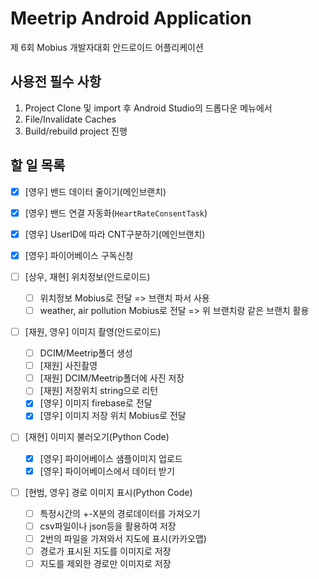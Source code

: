 # Meetrip Android Application
 
제 6회 Mobius 개발자대회 안드로이드 어플리케이션
## 사용전 필수 사항
1. Project Clone 및 import 후 Android Studio의 드롭다운 메뉴에서  
1. File/Invalidate Caches   
1. Build/rebuild project 진행


## 할 일 목록

- [x]  [영우] 밴드 데이터 줄이기(메인브랜치)
- [x]  [영우] 밴드 연결 자동화(`HeartRateConsentTask`)
- [x]  [영우] UserID에 따라 CNT구분하기(메인브랜치)
- [x]  [영우] 파이어베이스 구독신청

- [ ]  [상우, 재현] 위치정보(안드로이드)
    - [ ]  위치정보 Mobius로 전달 => 브랜치 파서 사용
    - [ ]  weather, air pollution Mobius로 전달 => 위 브랜치랑 같은 브랜치 활용

- [ ]  [재원, 영우] 이미지 촬영(안드로이드)
    - [ ]  DCIM/Meetrip폴더 생성
    - [ ]  [재원] 사진촬영
    - [ ]  [재원] DCIM/Meetrip폴더에 사진 저장
    - [ ]  [재원] 저장위치 string으로 리턴
    - [x]  [영우] 이미지 firebase로 전달
    - [x]  [영우] 이미지 저장 위치 Mobius로 전달

- [ ]  [재현] 이미지 불러오기(Python Code)
    - [x]  [영우] 파이어베이스 샘플이미지 업로드
    - [x]  [영우] 파이어베이스에서 데이터 받기

- [ ]  [현범, 영우] 경로 이미지 표시(Python Code)
    - [ ]  특정시간의 +-X분의 경로데이터를 가져오기
    - [ ]  csv파일이나 json등을 활용하여 저장
    - [ ]  2번의 파일을 가져와서 지도에 표시(카카오맵)
    - [ ]  경로가 표시된 지도를 이미지로 저장
    - [ ]  지도를 제외한 경로만 이미지로 저장

